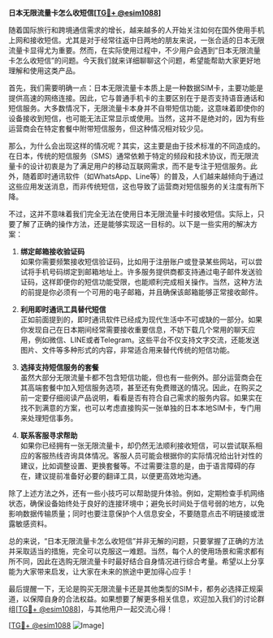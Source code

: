 **日本无限流量卡怎么收短信[[TG💪+ @esim1088](https://t.me/s/esim1088)]**

随着国际旅行和跨境通信需求的增长，越来越多的人开始关注如何在国外使用手机上网和接收短信。尤其是对于经常往返中日两地的朋友来说，一张合适的日本无限流量卡显得尤为重要。然而，在实际使用过程中，不少用户会遇到“日本无限流量卡怎么收短信”的问题。今天我们就来详细聊聊这个问题，希望能帮助大家更好地理解和使用这类产品。

首先，我们需要明确一点：日本无限流量卡本质上是一种数据SIM卡，主要功能是提供高速的网络连接。因此，它与普通手机卡的主要区别在于是否支持语音通话和短信服务。大多数情况下，无限流量卡本身并不自带短信功能，这意味着即使你的设备接收到短信，也可能无法正常显示或使用。当然，这并不是绝对的，因为有些运营商会在特定套餐中附带短信服务，但这种情况相对较少见。

那么，为什么会出现这样的情况呢？其实，这主要是由于技术标准的不同造成的。在日本，传统的短信服务（SMS）通常依赖于特定的频段和技术协议，而无限流量卡的设计初衷是为了满足用户的移动互联网需求，而不是专注于短信服务。此外，随着即时通讯软件（如WhatsApp、Line等）的普及，人们越来越倾向于通过这些应用发送消息，而非传统短信，这也导致了运营商对短信服务的关注度有所下降。

不过，这并不意味着我们完全无法在使用日本无限流量卡时接收短信。实际上，只要了解了正确的操作方法，还是能够实现这一目标的。以下是一些实用的解决方案：

1. **绑定邮箱接收验证码**  
如果你需要频繁接收短信验证码，比如用于注册账户或登录某些网站，可以尝试将手机号码绑定到邮箱地址上。许多服务提供商都支持通过电子邮件发送验证码，这样即便你的短信功能受限，也能顺利完成相关操作。当然，这种方法的前提是你必须有一个可用的电子邮箱，并且确保该邮箱能够正常接收邮件。

2. **利用即时通讯工具替代短信**  
正如前面提到的，即时通讯软件已经成为现代生活中不可或缺的一部分。如果你发现自己在日本期间经常需要接收重要信息，不妨下载几个常用的聊天应用，例如微信、LINE或者Telegram。这些平台不仅支持文字交流，还能发送图片、文件等多种形式的内容，非常适合用来替代传统的短信功能。

3. **选择支持短信服务的套餐**  
虽然大部分无限流量卡都不包含短信功能，但也有一些例外。部分运营商会在其高端套餐中加入短信服务选项，甚至还有免费赠送的情况。因此，在购买之前一定要仔细阅读产品说明，看看是否有符合自己需求的服务内容。如果实在找不到满意的方案，也可以考虑直接购买一张单独的日本本地SIM卡，专门用来处理短信事务。

4. **联系客服寻求帮助**  
如果你已经拥有一张无限流量卡，却仍然无法顺利接收短信，可以尝试联系相应的客服热线咨询具体情况。客服人员可能会根据你的实际情况给出针对性的建议，比如调整设置、更换套餐等。不过需要注意的是，由于语言障碍的存在，建议提前准备好必要的翻译工具，以便更高效地沟通。

除了上述方法之外，还有一些小技巧可以帮助提升体验。例如，定期检查手机网络状态，确保设备始终处于良好的连接环境中；避免长时间处于信号弱的地方，以免影响数据传输质量；同时也要注意保护个人信息安全，不要随意点击不明链接或泄露敏感资料。

总的来说，“日本无限流量卡怎么收短信”并非无解的问题，只要掌握了正确的方法并采取适当的措施，完全可以克服这一难题。当然，每个人的使用场景和需求都有所不同，因此在选购无限流量卡时最好结合自身情况进行综合考量。希望以上分享能为大家带来启发，让大家在未来的旅途中更加得心应手！

最后提醒一下，无论是购买无限流量卡还是其他类型的SIM卡，都务必选择正规渠道，以保障自身的合法权益。如果想要了解更多相关信息，欢迎加入我们的讨论群组[[TG💪+ @esim1088](https://t.me/s/esim1088)]，与其他用户一起交流心得！  

[[TG💪+ @esim1088](https://t.me/s/esim1088) ![Image](https://i.postimg.cc/4NQfJmqS/Snipaste-2025-05-13-00-14-12.png)]